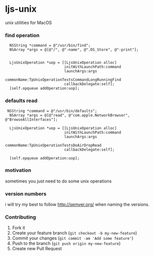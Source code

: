ljs-unix
========

unix utilities for MacOS

### find operation

```
  NSString *command = @"/usr/bin/find";
  NSArray *args = @[@"/", @"-name", @".DS_Store", @"-print"];
  
  
  LjsUnixOperation *uop = [[LjsUnixOperation alloc]
                           initWithLaunchPath:command
                           launchArgs:args
                           commonName:TpUnixOperationTestsCommandLongRunningFind
                           callbackDelegate:self];
  [self.opqueue addOperation:uop];
```

### defaults read

```
 NSString *command = @"/usr/bin/defaults";
  NSArray *args = @[@"read", @"com.apple.NetworkBrowser", @"BrowseAllInterfaces"];
  
  LjsUnixOperation *uop = [[LjsUnixOperation alloc]
                           initWithLaunchPath:command
                           launchArgs:args
                           commonName:TpUnixOperationTestsDoAirDropRead
                           callbackDelegate:self];
  
  [self.opqueue addOperation:uop];
```

### motivation

sometimes you just need to do some unix operations

### version numbers

i will try my best to follow http://semver.org/ when naming the versions.

### Contributing

1. Fork it
2. Create your feature branch (`git checkout -b my-new-feature`)
3. Commit your changes (`git commit -am 'Add some feature'`)
4. Push to the branch (`git push origin my-new-feature`)
5. Create new Pull Request

